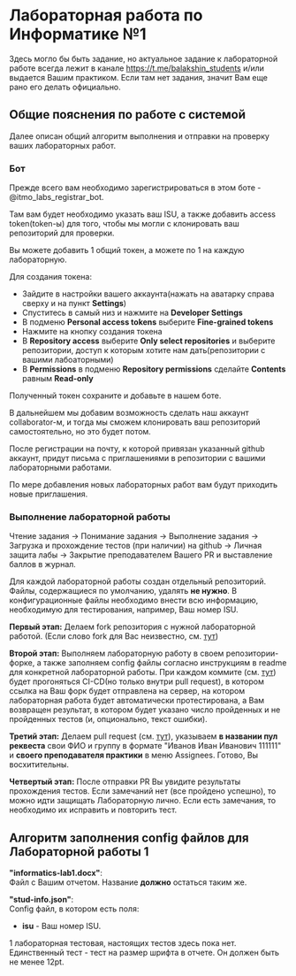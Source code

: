 # Лабораторная работа по Информатике №1

Здесь могло бы быть задание, но актуальное задание к лабораторной работе всегда лежит в канале https://t.me/balakshin_students и/или выдается Вашим практиком.
Если там нет задания, значит Вам еще рано его делать официально.

## Общие пояснения по работе с системой

Далее описан общий алгоритм выполнения и отправки на проверку ваших лабораторных работ.

### Бот
Прежде всего вам необходимо зарегистрироваться в этом боте - @itmo_labs_registrar_bot.

Там вам будет необходимо указать ваш ISU, а также добавить access token(token-ы) для того, чтобы мы могли с клонировать ваш репозиторий для проверки.

Вы можете добавить 1 общий токен, а можете по 1 на каждую лабораторную.

Для создания токена:
* Зайдите в настройки вашего аккаунта(нажать на аватарку справа сверху и на пункт **Settings**)
* Спуститесь в самый низ и нажмите на **Developer Settings**
* В подменю **Personal access tokens** выберите **Fine-grained tokens**
* Нажмите на кнопку создания токена
* В **Repository access** выберите **Only select repositories** и выберите репозитории, доступ к которым хотите нам дать(репозитории с вашими лабоаторными)
* В **Permissions** в подменю **Repository permissions** сделайте **Contents** равным **Read-only**

Полученный токен сохраните и добавьте в нашем боте.

В дальнейшем мы добавим возможность сделать наш аккаунт collaborator-м, и тогда мы сможем клонировать ваш репозиторий самостоятельно, но это будет потом.

После регистрации на почту, к которой привязан указанный github аккаунт, придут письма с приглашениями в репозитории с вашими лабораторными работами.

По мере добавления новых лабораторных работ вам будут приходить новые приглашения.

### Выполнение лабораторной работы
Чтение задания -> Понимание задания -> Выполнение задания -> Загрузка и прохождение тестов (при наличии) на github -> Личная защита лабы -> Закрытие преподавателем Вашего PR и выставление баллов в журнал.

Для каждой лабораторной работы создан отдельный репозиторий. 
Файлы, содержащиеся по умолчанию, удалять **не нужно**. В конфигурационные файлы необходимо внести всю информацию, необходимую для тестирования, например, Ваш номер ISU.

**Первый этап:** 
Делаем fork репозитория с нужной лабораторной работой. (Если слово fork для Вас неизвестно, см. [тут](https://docs.github.com/en/pull-requests/collaborating-with-pull-requests/working-with-forks/fork-a-repo#forking-a-repository))

**Второй этап:** 
Выполняем лабораторную работу в своем репозитории-форке, а также заполняем config файлы согласно инструкциям в readme для конкретной лабораторной работы. 
При каждом коммите (см. [тут](https://github.com/git-guides/git-commit)) будет прогоняться CI-CD(но только внутри pull request), в котором ссылка на Ваш форк будет отправлена на сервер, на котором лабораторная работа будет автоматически протестирована, а Вам возвращен результат, в котором будет указано число пройденных и не пройденных тестов (и, опционально, текст ошибки).

**Третий этап:** 
Делаем pull request (см. [тут](https://docs.github.com/en/pull-requests/collaborating-with-pull-requests/proposing-changes-to-your-work-with-pull-requests/creating-a-pull-request-from-a-fork)), указываем **в названии пул реквеста** свои ФИО и группу в формате "Иванов Иван Иванович 111111" и **своего преподавателя практики** в меню Assignees. Готово, Вы восхитительны.

**Четвертый этап:** 
После отправки PR Вы увидите результаты прохождения тестов. Если замечаний нет (все пройдено успешно), то можно идти защищать Лабораторную лично. Если есть замечания, то необходимо их исправить и повторить тест.

## Алгоритм заполнения config файлов для Лабораторной работы 1

**"informatics-lab1.docx"**:\
Файл с Вашим отчетом. Название **должно** остаться таким же.

**"stud-info.json"**:\
Config файл, в котором есть поля:
* **isu** - Ваш номер ISU.

1 лабораторная тестовая, настоящих тестов здесь пока нет. Единственный тест - тест на размер шрифта в отчете. Он должен быть не менее 12pt.

